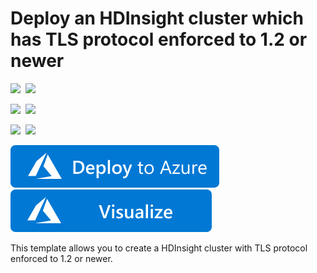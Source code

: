 # Deploy an HDInsight cluster which has TLS protocol enforced to 1.2 or newer

<IMG SRC="https://azurequickstartsservice.blob.core.windows.net/badges/101-hdinsight-minimum-tls/PublicLastTestDate.svg" />&nbsp;
<IMG SRC="https://azurequickstartsservice.blob.core.windows.net/badges/101-hdinsight-minimum-tls/PublicDeployment.svg" />&nbsp;

<IMG SRC="https://azurequickstartsservice.blob.core.windows.net/badges/101-hdinsight-minimum-tls/FairfaxLastTestDate.svg" />&nbsp;
<IMG SRC="https://azurequickstartsservice.blob.core.windows.net/badges/101-hdinsight-minimum-tls/FairfaxDeployment.svg" />&nbsp;

<IMG SRC="https://azurequickstartsservice.blob.core.windows.net/badges/101-hdinsight-minimum-tls/BestPracticeResult.svg" />&nbsp;
<IMG SRC="https://azurequickstartsservice.blob.core.windows.net/badges/101-hdinsight-minimum-tls/CredScanResult.svg" />&nbsp;

<a href="https://portal.azure.com/#create/Microsoft.Template/uri/https%3A%2F%2Fraw.githubusercontent.com%2FAzure%2Fazure-quickstart-templates%2Fmaster%2F101-hdinsight-minimum-tls%2Fazuredeploy.json" target="_blank">
    <img src="https://raw.githubusercontent.com/Azure/azure-quickstart-templates/master/1-CONTRIBUTION-GUIDE/images/deploytoazure.svg?sanitize=true"/>
</a>
<a href="http://armviz.io/#/?load=https%3A%2F%2Fraw.githubusercontent.com%2FAzure%2Fazure-quickstart-templates%2Fmaster%2F101-hdinsight-minimum-tls%2Fazuredeploy.json" target="_blank">
    <img src="https://raw.githubusercontent.com/Azure/azure-quickstart-templates/master/1-CONTRIBUTION-GUIDE/images/visualizebutton.svg?sanitize=true"/>
</a>

This template allows you to create a HDInsight cluster with TLS protocol enforced to 1.2 or newer.